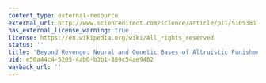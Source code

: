 ```yaml
---
content_type: external-resource
external_url: http://www.sciencedirect.com/science/article/pii/S1053811910010244
has_external_license_warning: true
license: https://en.wikipedia.org/wiki/All_rights_reserved
status: ''
title: 'Beyond Revenge: Neural and Genetic Bases of Altruistic Punishment'
uid: e50a44c4-5205-4ab0-b3b1-889c54ae9482
wayback_url: ''
---
```

